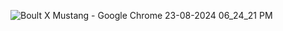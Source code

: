 ![Boult X Mustang - Google Chrome 23-08-2024 06_24_21 PM](https://github.com/user-attachments/assets/abc3ee44-41a9-4e64-a2f4-602eb56784b3)
